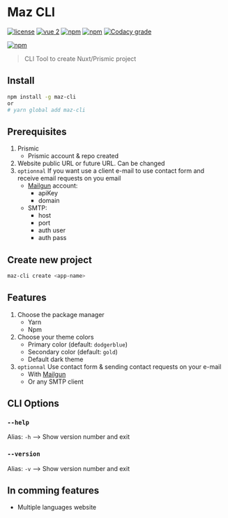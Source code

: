 # Maz CLI

[![license](https://img.shields.io/github/license/LouisMazel/maz-cli.svg?style=flat-square)](https://github.com/LouisMazel/maz-cli/blob/master/LICENSE)
[![vue 2](https://img.shields.io/badge/vue-2-42b983.svg?style=flat-square)](https://vuejs.org)
[![npm](https://img.shields.io/npm/v/maz-cli.svg?style=flat-square)](https://www.npmjs.com/package/maz-cli)
[![npm](https://img.shields.io/npm/dt/maz-cli.svg?style=flat-square)](https://www.npmjs.com/package/maz-cli)
[![Codacy grade](https://img.shields.io/codacy/grade/3d15a7c11bfe47c69a2aed93cc67cc29.svg?style=flat-square)](https://www.codacy.com/app/LouisMazel/maz-cli)

[![npm](https://nodei.co/npm/maz-cli.png?downloads=true&downloadRank=true&stars=true)](https://www.npmjs.com/package/maz-ui)

> CLI Tool to create Nuxt/Prismic project

## Install

```bash
npm install -g maz-cli
or
# yarn global add maz-cli
```

## Prerequisites

1. Prismic
    - Prismic account & repo created
1. Website public URL or future URL. Can be changed
1. `optionnal` If you want use a client e-mail to use contact form and receive email requests on you email
    - [Mailgun](https://www.mailgun.com/) account:
      - apiKey
      - domain
    - SMTP:
      - host
      - port
      - auth user
      - auth pass

## Create new project

```bash
maz-cli create <app-name>
```

## Features

1. Choose the package manager
    - Yarn
    - Npm
1. Choose your theme colors
    - Primary color (default: `dodgerblue`)
    - Secondary color (default: `gold`)
    - Default dark theme
1. `optionnal` Use contact form & sending contact requests on your e-mail
    - With [Mailgun](https://www.mailgun.com/)
    - Or any SMTP client

## CLI Options

### `--help`

Alias: `-h` --> Show version number and exit

### `--version`

Alias: `-v` --> Show version number and exit

## In comming features

- Multiple languages website